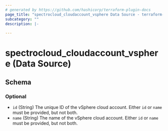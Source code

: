 ```yaml
---
# generated by https://github.com/hashicorp/terraform-plugin-docs
page_title: "spectrocloud_cloudaccount_vsphere Data Source - terraform-provider-spectrocloud"
subcategory: ""
description: |-
  
---
```


# spectrocloud_cloudaccount_vsphere (Data Source)





<!-- schema generated by tfplugindocs -->
## Schema

### Optional

- `id` (String) The unique ID of the vSphere cloud account. Either `id` or `name` must be provided, but not both.
- `name` (String) The name of the vSphere cloud account. Either `id` or `name` must be provided, but not both.
